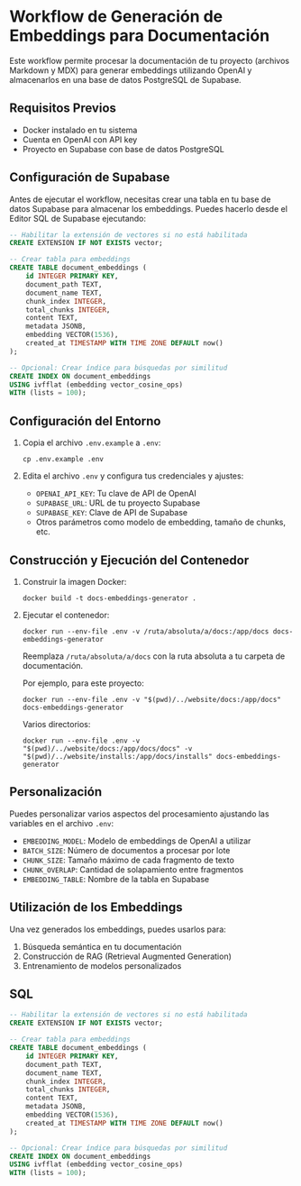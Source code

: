 # Workflow de Generación de Embeddings para Documentación

Este workflow permite procesar la documentación de tu proyecto (archivos Markdown y MDX) para generar embeddings utilizando OpenAI y almacenarlos en una base de datos PostgreSQL de Supabase.

## Requisitos Previos

- Docker instalado en tu sistema
- Cuenta en OpenAI con API key
- Proyecto en Supabase con base de datos PostgreSQL

## Configuración de Supabase

Antes de ejecutar el workflow, necesitas crear una tabla en tu base de datos Supabase para almacenar los embeddings. Puedes hacerlo desde el Editor SQL de Supabase ejecutando:

```sql
-- Habilitar la extensión de vectores si no está habilitada
CREATE EXTENSION IF NOT EXISTS vector;

-- Crear tabla para embeddings
CREATE TABLE document_embeddings (
    id INTEGER PRIMARY KEY,
    document_path TEXT,
    document_name TEXT,
    chunk_index INTEGER,
    total_chunks INTEGER,
    content TEXT,
    metadata JSONB,
    embedding VECTOR(1536),
    created_at TIMESTAMP WITH TIME ZONE DEFAULT now()
);

-- Opcional: Crear índice para búsquedas por similitud
CREATE INDEX ON document_embeddings
USING ivfflat (embedding vector_cosine_ops)
WITH (lists = 100);
```

## Configuración del Entorno

1. Copia el archivo `.env.example` a `.env`:
   ```
   cp .env.example .env
   ```

2. Edita el archivo `.env` y configura tus credenciales y ajustes:
   - `OPENAI_API_KEY`: Tu clave de API de OpenAI
   - `SUPABASE_URL`: URL de tu proyecto Supabase
   - `SUPABASE_KEY`: Clave de API de Supabase
   - Otros parámetros como modelo de embedding, tamaño de chunks, etc.

## Construcción y Ejecución del Contenedor

1. Construir la imagen Docker:
   ```
   docker build -t docs-embeddings-generator .
   ```

2. Ejecutar el contenedor:
   ```
   docker run --env-file .env -v /ruta/absoluta/a/docs:/app/docs docs-embeddings-generator
   ```

   Reemplaza `/ruta/absoluta/a/docs` con la ruta absoluta a tu carpeta de documentación.

   Por ejemplo, para este proyecto:
   ```
   docker run --env-file .env -v "$(pwd)/../website/docs:/app/docs" docs-embeddings-generator
   ```

   Varios directorios:
   ```
   docker run --env-file .env -v "$(pwd)/../website/docs:/app/docs/docs" -v "$(pwd)/../website/installs:/app/docs/installs" docs-embeddings-generator
   ```

## Personalización

Puedes personalizar varios aspectos del procesamiento ajustando las variables en el archivo `.env`:

- `EMBEDDING_MODEL`: Modelo de embeddings de OpenAI a utilizar
- `BATCH_SIZE`: Número de documentos a procesar por lote
- `CHUNK_SIZE`: Tamaño máximo de cada fragmento de texto
- `CHUNK_OVERLAP`: Cantidad de solapamiento entre fragmentos
- `EMBEDDING_TABLE`: Nombre de la tabla en Supabase

## Utilización de los Embeddings

Una vez generados los embeddings, puedes usarlos para:

1. Búsqueda semántica en tu documentación
2. Construcción de RAG (Retrieval Augmented Generation)
3. Entrenamiento de modelos personalizados


## SQL

```sql
-- Habilitar la extensión de vectores si no está habilitada
CREATE EXTENSION IF NOT EXISTS vector;

-- Crear tabla para embeddings
CREATE TABLE document_embeddings (
    id INTEGER PRIMARY KEY,
    document_path TEXT,
    document_name TEXT,
    chunk_index INTEGER,
    total_chunks INTEGER,
    content TEXT,
    metadata JSONB,
    embedding VECTOR(1536),
    created_at TIMESTAMP WITH TIME ZONE DEFAULT now()
);

-- Opcional: Crear índice para búsquedas por similitud
CREATE INDEX ON document_embeddings
USING ivfflat (embedding vector_cosine_ops)
WITH (lists = 100);
```

